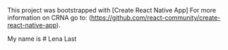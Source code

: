 This project was bootstrapped with [Create React Native App]
For more information on CRNA go to: (https://github.com/react-community/create-react-native-app).


My name is # Lena Last
